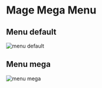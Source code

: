 # Mage Mega Menu

## Menu default
![menu default](https://cloud.githubusercontent.com/assets/2715816/13166625/64e9259a-d6fc-11e5-8caa-c92224590ae0.jpg)

## Menu mega
![menu mega](https://cloud.githubusercontent.com/assets/2715816/13166776/45a4e69a-d6fe-11e5-8294-c1a0d678b2b6.jpg)